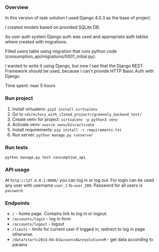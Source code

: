 <h3>Overview</h3>

<p>In this version of task solution I used Django 4.0.3 as the base of project.</p>
<p>I created models based on provided SQLite DB.</p>
<p>As user auth system Django auth was used and appropriate auth tables where created with migrations.</p>
<p>Filled users table using migration that runs python code (consumption_api/migrations/0001_initial.py).</p>

<p>I wanted to write it using Django, but now I see that the Django REST Framework should be used, because I can't provide HTTP Basic Auth with Django.</p>

<p>Time spent: near 5 hours</p>

<h3>Run project</h3>

1. Install virtualenv: `pip3 install virtualenv`
2. Go to `<directory_with_cloned_project>/greenely_backend_test/`
3. Create venv for project: `virtualenv -p python3 venv`
4. Activate venv: `source venv/bin/activate`
5. Install requirements: `pip install -r requirements.txt`
6. Run server: `python manage.py runserver`

<h3>Run tests</h3>

`python manage.py test consumption_api`

<h3>API usage</h3>

At `http://127.0.0.1:8000/` you can log in or log out. 
For login can be used any user with username `user_1` to `user_200`.
Password for all users is `password`.

<h3>Endpoints</h3>

- `/` - home page. Contains link to log in or logout.
- `/accounts/login` - log in form
- `/accounts/logout` - logout
- `/limits` - limits for current user if logged in, redirect to log in page otherwise.
- `/data?start=2014-04-01&count=8&resolution=M` - get data according to params
